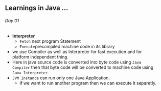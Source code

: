 ## Learnings in Java ...
###### Day 01
- **Interpreter**
  - `Fetch` next program Statement
  -  `Execute`precompiled machine code in its library
- we use Compiler as well as Interpreter for fast execution and for       platform independent thing.
- Here in java source code is converted into byte code using `Java Compiler` then that byte code will be converted to machine code using 
`Java Interpreter`.
- `JVM Instance` can run only one Java Application.
  - if we want to run another program then we can execute it separetly.